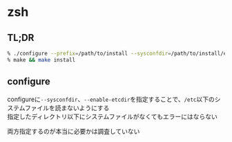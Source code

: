 # zsh
## TL;DR
```sh
% ./configure --prefix=/path/to/install --sysconfdir=/path/to/install/etc/zsh --enable-etcdir=/path/to/install/etc/zsh
% make && make install
```

## configure
configureに`--sysconfdir`、`--enable-etcdir`を指定することで、`/etc`以下のシステムファイルを読まないようにする  
指定したディレクトリ以下にシステムファイルがなくてもエラーにはならない

両方指定するのが本当に必要かは調査していない
